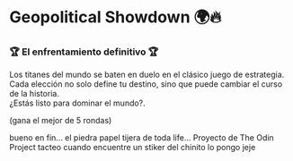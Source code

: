 # Geopolitical Showdown 🌍🔥

### 🏆 El enfrentamiento definitivo 🏆  
Los titanes del mundo se baten en duelo en el clásico juego de estrategia.  
Cada elección no solo define tu destino, sino que puede cambiar el curso de la historia.  
¿Estás listo para dominar el mundo?.

(gana el mejor de 5 rondas)


bueno en fin... el piedra papel tijera de toda life... Proyecto de The Odin Project tacteo
cuando encuentre un stiker del chinito lo pongo jeje 
